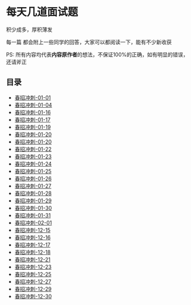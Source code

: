# 每天几道面试题
积少成多，厚积薄发

每一篇 都会附上一些同学的回答，大家可以都阅读一下，能有不少新收获

PS: 所有内容均代表**内容原作者**的想法，不保证100%的正确，如有明显的错误，还请斧正

## 目录
* [春招冲刺-01-01](./01-01.md)
* [春招冲刺-01-04](./01-04.md)
* [春招冲刺-01-16](./01-16.md)
* [春招冲刺-01-17](./01-17.md)
* [春招冲刺-01-19](./01-19.md)
* [春招冲刺-01-20](./01-20.md)
* [春招冲刺-01-20](./01-21.md)
* [春招冲刺-01-22](./01-22.md)
* [春招冲刺-01-23](./01-23.md)
* [春招冲刺-01-24](./01-24.md)
* [春招冲刺-01-25](./01-25.md)
* [春招冲刺-01-26](./01-26.md)
* [春招冲刺-01-27](./01-27.md)
* [春招冲刺-01-28](./01-28.md)
* [春招冲刺-01-29](./01-29.md)
* [春招冲刺-01-30](./01-30.md)
* [春招冲刺-01-31](./01-31.md)
* [春招冲刺-02-01](./02-01.md)
* [春招冲刺-12-15](./12-15.md)
* [春招冲刺-12-16](./12-16.md)
* [春招冲刺-12-17](./12-17.md)
* [春招冲刺-12-18](./12-18.md)
* [春招冲刺-12-21](./12-21.md)
* [春招冲刺-12-23](./12-23.md)
* [春招冲刺-12-25](./12-25.md)
* [春招冲刺-12-27](./12-27.md)
* [春招冲刺-12-29](./12-29.md)
* [春招冲刺-12-30](./12-30.md)

<tongji/>